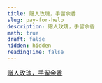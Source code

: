 ```yaml
---
title: 赠人玫瑰，手留余香
slug: pay-for-help
description: 赠人玫瑰，手留余香
math: true
draft: false
hidden: hidden
readingTime: false
---
```



[赠人玫瑰，手留余香](/p/pay-for-help/)




